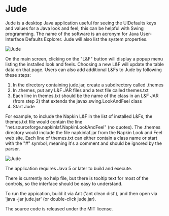 # Jude
Jude is a desktop Java application useful for seeing the UIDefaults keys and values for a Java look and feel; this can be helpful with Swing programming.  The name of the software is an acronym for Java User-Interface Defaults Explorer.   Jude will also list the system properties.

![Jude](http://argonium.github.io/jude1.png)

On the main screen, clicking on the "L&F" button will display a popup menu listing the installed look and feels.  Choosing a new L&F will update the table data on that page.  Users can also add additional L&Fs to Jude by following these steps:

1. In the directory containing jude.jar, create a subdirectory called .themes
1. In .themes, put any L&F JAR files and a text file called themes.txt
1. Each line in themes.txt should be the name of the class in an L&F JAR (from step 2) that extends the javax.swing.LookAndFeel class
1. Start Jude

For example, to include the Napkin L&F in the list of installed L&Fs, the themes.txt file would contain the line "net.sourceforge.napkinlaf.NapkinLookAndFeel" (no quotes).  The .themes directory would include the file napkinlaf.jar from the Napkin Look and Feel web site.  Each line of themes.txt can either contain a class name or start with the "#" symbol, meaning it's a comment and should be ignored by the parser.

![Jude](http://argonium.github.io/jude2.png)

The application requires Java 5 or later to build and execute.

There is currently no help file, but there is tooltip text for most of the controls, so the interface should be easy to understand.

To run the appication, build it via Ant ('ant clean dist'), and then open via 'java -jar jude.jar' (or double-click jude.jar).

The source code is released under the MIT license.

